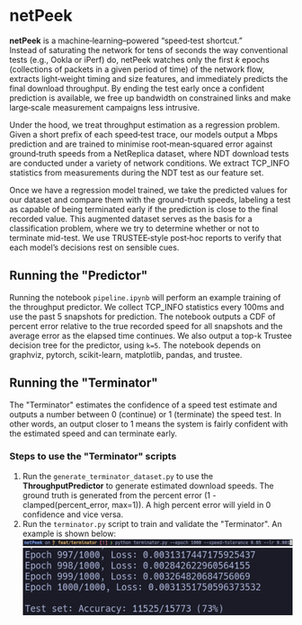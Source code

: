 # netPeek

**netPeek** is a machine‑learning–powered “speed‑test shortcut.”  
Instead of saturating the network for tens of seconds the way conventional tests (e.g., Ookla or iPerf) do, netPeek watches only the first *k* epochs (collections of packets in a given period of time) of the network flow, extracts light‑weight timing and size features, and immediately predicts the final download throughput. By ending the test early once a confident prediction is available, we free up bandwidth on constrained links and make large‑scale measurement campaigns less intrusive.

Under the hood, we treat throughput estimation as a regression problem. Given a short prefix of each speed‑test trace, our models output a Mbps prediction and are trained to minimise root‑mean‑squared error against ground‑truth speeds from a NetReplica dataset, where NDT download tests are conducted under a variety of network conditions. We extract TCP_INFO statistics from measurements during the NDT test as our feature set.

Once we have a regression model trained, we take the predicted values for our dataset and compare them with the ground-truth speeds, labeling a test as capable of being terminated early if the prediction is close to the final recorded value. This augmented dataset serves as the basis for a classification problem, where we try to determine whether or not to terminate mid-test. We use TRUSTEE‑style post‑hoc reports to verify that each model’s decisions rest on sensible cues.

## Running the "Predictor"
Running the notebook `pipeline.ipynb` will perform an example training of the throughput predictor. We collect TCP_INFO statistics every 100ms and use the past 5 snapshots for prediction. The notebook outputs a CDF of percent error relative to the true recorded speed for all snapshots and the average error as the elapsed time continues. We also output a top-k Trustee decision tree for the predictor, using `k=5`. The notebook depends on graphviz, pytorch, scikit-learn, matplotlib, pandas, and trustee.

## Running the "Terminator"
The "Terminator" estimates the confidence of a speed test estimate and outputs a number between 0 (continue) or 1 (terminate) the speed test. In other words, an output closer to 1 means the system is fairly confident with the estimated speed and can terminate early.

### Steps to use the "Terminator" scripts
1. Run the `generate_terminator_dataset.py` to use the **ThroughputPredictor** to generate estimated download speeds. The ground truth is generated from the percent error (1 - clamped(percent_error, max=1)). A high percent error will yield in 0 confidence and vice versa.
2. Run the `terminator.py` script to train and validate the "Terminator". An example is shown below:
![run-terminator-image](./images/run-terminator.png)
![terminator-result-image](./images/terminator-results.png)

